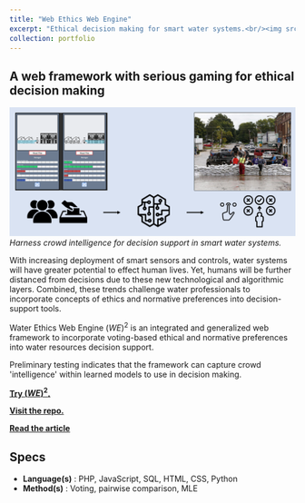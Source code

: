 ```yaml
---
title: "Web Ethics Web Engine"
excerpt: "Ethical decision making for smart water systems.<br/><img src='/images/we2-fig1.png'>"
collection: portfolio
---
```


A web framework with serious gaming for ethical decision making
--------

![](/images/3mt_final.png)
<i>Harness crowd intelligence for decision support in smart water systems.</i>

With increasing deployment of smart sensors and controls, water systems will have greater potential to effect human lives.
Yet, humans will be further distanced from decisions due to these new technological and algorithmic layers. 
Combined, these trends challenge water professionals to incorporate concepts of ethics and normative preferences into decision-support tools.

Water Ethics Web Engine $(WE)^2$ is an integrated and generalized web framework to incorporate voting-based ethical and normative preferences into water resources decision support.

Preliminary testing indicates that the framework can capture crowd 'intelligence' within learned models to use in decision making.


[**Try $(WE)^2$.**](https://hydroinformatics.uiowa.edu/lab/we2/sampleBuild/)

[**Visit the repo.**](https://github.com/uihilab/WaterEthicsWebEngine)

[**Read the article**](https://doi.org/10.2166/hydro.2021.097)


Specs
--------
- **Language(s)**   : PHP, JavaScript, SQL, HTML, CSS, Python
- **Method(s)**     : Voting, pairwise comparison, MLE